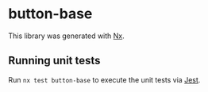 # button-base

This library was generated with [Nx](https://nx.dev).

## Running unit tests

Run `nx test button-base` to execute the unit tests via [Jest](https://jestjs.io).
